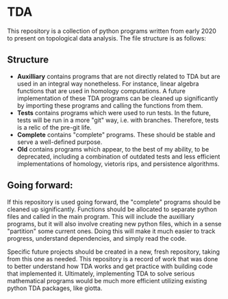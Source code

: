 # TDA

This repository is a collection of python programs written from early 2020 to present on topological data analysis. The file structure is as follows: 

## Structure 

- __Auxilliary__ contains programs that are not directly related to TDA but are used in an integral way nonetheless. For instance, linear algebra functions that are used in homology computations. A future implementation of these TDA programs can be cleaned up significantly by importing these programs and calling the functions from them.
- __Tests__ contains programs which were used to run tests. In the future, tests will be run in a more "git" way, i.e. with branches. Therefore, tests is a relic of the pre-git life. 
- __Complete__ contains "complete" programs. These should be stable and serve a well-defined purpose.
- __Old__ contains programs which appear, to the best of my ability, to be deprecated, including a combination of outdated tests and less efficient implementations of homology, vietoris rips, and persistence algorithms.

## Going forward: 

If this repository is used going forward, the "complete" programs should be cleaned up significantly. Functions should be allocated to separate python files and called in the main program. This will include the auxilliary programs, but it will also involve creating new python files, which in a sense "partition" some current ones. Doing this will make it much easier to track progress, understand dependencies, and simply read the code.  

Specific future projects should be created in a new, fresh repository, taking from this one as needed. This repository is a record of work that was done to better understand how TDA works and get practice with building code that implemented it. Ultimately, implementing TDA to solve serious mathematical programs would be much more efficient utilizing existing python TDA packages, like giotta. 

